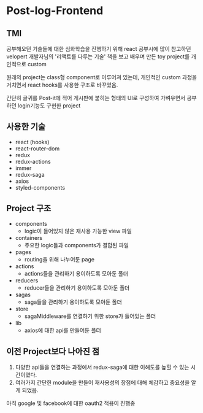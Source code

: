 # Post-log-Frontend

## TMI

공부해오던 기술들에 대한 심화학습을 진행하기 위해 react 공부시에 많이 참고하던 velopert 개발자님의 '리액트를 다루는 기술' 책을 보고 배우며 만든 toy project를 개인적으로 custom

원래의 project는 class형 component로 이루어져 있는데, 개인적인 custom 과정을 거치면서 react hooks를 사용한 구조로 바꾸었음.

간단히 글귀를 Post-it에 적어 게시판에 붙히는 형태의 UI로 구성하여 가벼우면서 공부하던 login기능도 구현한 project


## 사용한 기술

- react (hooks)
- react-router-dom
- redux
- redux-actions
- immer
- redux-saga
- axios
- styled-components

## Project 구조

- components
    - logic이 들어있지 않은 재사용 가능한 view 파일
- containers
    - 주요한 logic들과 components가 결합된 파일
- pages
    - routing을 위해 나누어둔 page
- actions
    - actions들을 관리하기 용이하도록 모아둔 폴더
- reducers
    - reducer들을 관리하기 용이하도록 모아둔 폴더
- sagas
    - saga들을 관리하기 용이하도록 모아둔 폴더
- store
    - sagaMiddleware를 연결하기 위한 store가 들어있는 폴더
- lib
    - axios에 대한 api를 만들어둔 폴더


## 이전 Project보다 나아진 점

1. 다양한 api들을 연결하는 과정에서 redux-saga에 대한 이해도를 높힐 수 있는 시간이였다.
2. 여러가지 간단한 module을 만들어 재사용성의 장점에 대해 체감하고 중요성을 알게 되었음.

아직 google 및 facebook에 대한 oauth2 적용이 진행중
